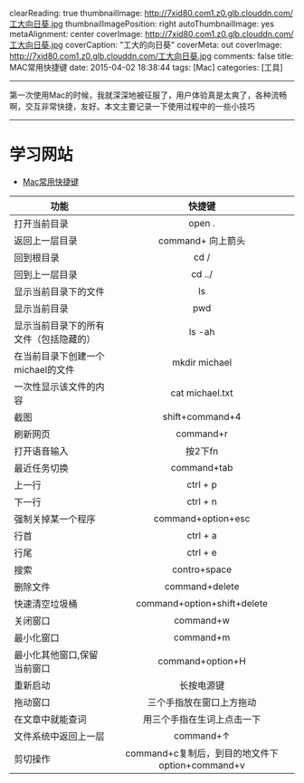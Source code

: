 clearReading: true
thumbnailImage: http://7xid80.com1.z0.glb.clouddn.com/工大向日葵.jpg
thumbnailImagePosition: right
autoThumbnailImage: yes
metaAlignment: center
coverImage: http://7xid80.com1.z0.glb.clouddn.com/工大向日葵.jpg
coverCaption: "工大的向日葵"
coverMeta: out
coverImage: http://7xid80.com1.z0.glb.clouddn.com/工大向日葵.jpg
comments: false
title: MAC常用快捷键
date: 2015-04-02 18:38:44
tags: [Mac]
categories: [工具]

---
第一次使用Mac的时候，我就深深地被征服了，用户体验真是太爽了，各种流畅啊，交互非常快捷，友好。本文主要记录一下使用过程中的一些小技巧
<!-- more -->
***

# 学习网站
* [Mac常用快捷键](http://bbs.feng.com/forum.php?mod=viewthread&tid=9025950&extra=page=2&filter=author&orderby=dateline&orderby=dateline)

| 功能     | 快捷键        | 
| ------------- |:-------------:| 
| 打开当前目录 | open .| 
| 返回上一层目录     | command+ 向上箭头| 
| 回到根目录     | cd / | 
| 回到上一层目录     | cd ../ | 
| 显示当前目录下的文件    | ls| 
| 显示当前目录   | pwd| 
| 显示当前目录下的所有文件（包括隐藏的）   | ls -ah| 
| 在当前目录下创建一个michael的文件    | mkdir michael| 
| 一次性显示该文件的内容    | cat michael.txt| 
| 截图     | shift+command+4 | 
| 刷新网页     | command+r| 
| 打开语音输入     | 按2下fn| 
| 最近任务切换    | command+tab| 
| 上一行    |ctrl + p | 
| 下一行    |ctrl + n| 
| 强制关掉某一个程序    |command+option+esc| 
| 行首    |ctrl + a| 
| 行尾    |ctrl + e| 
| 搜索     | contro+space| 
| 删除文件     | command+delete| 
| 快速清空垃圾桶     | command+option+shift+delete| 
| 关闭窗口     | command+w| 
| 最小化窗口     | command+m|
| 最小化其他窗口,保留当前窗口     | command+option+H|
| 重新启动     | 长按电源键| 
| 拖动窗口     | 三个手指放在窗口上方拖动| 
| 在文章中就能查词     |用三个手指在生词上点击一下| 
| 文件系统中返回上一层     | command+↑| 
| 剪切操作    | command+c复制后，到目的地文件下option+command+v| 



